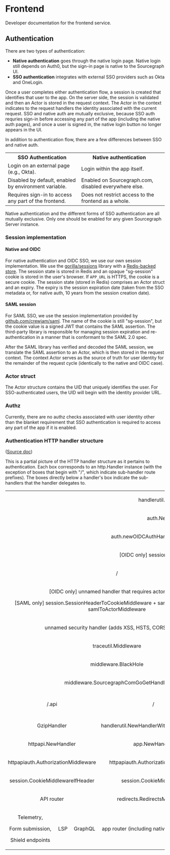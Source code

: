 # Frontend

Developer documentation for the frontend service.

## Authentication

There are two types of authentication:

* **Native authentication** goes through the native login page. Native login still depends on Auth0, but the sign-in page is native to the Sourcegraph UI.
* **SSO authentication** integrates with external SSO providers such as Okta and OneLogin.

Once a user completes either authentication flow, a session is created that identifies that user to the app. On the server side, the session is validated and then an Actor is stored in the request context. The Actor in the context indicates to the request handlers the identity associated with the current request. SSO and native auth are mutually exclusive, because SSO auth requries sign-in before accessing any part of the app (including the native auth pages), and once a user is signed in, the native login button no longer appears in the UI.

In addition to authentication flow, there are a few differences between SSO and native auth.

<table>
<tr>
    <th>SSO Authentication</th><th>Native authentication</th>
</tr>
<tr>
    <td>Login on an external page (e.g., Okta).</td>
    <td>Login within the app itself.</td>
</tr>
<tr>
    <td>Disabled by default, enabled by environment variable.</td>
    <td>Enabled on Sourcegraph.com, disabled everywhere else.</td>
</tr>
<tr>
    <td>Requires sign-in to access any part of the frontend.</td>
    <td>Does not restrict access to the frontend as a whole.</td>
<td>
</tr>
</table>

Native authentication and the different forms of SSO authentication are all mutually exclusive. Only one should be enabled for any given Sourcegraph Server instance.

### Session implementation

#### Native and OIDC

For native authentication and OIDC SSO, we use our own session implementation. We use the [gorilla/sessions](http://www.gorillatoolkit.org/pkg/sessions) library with a [Redis-backed store](https://github.com/boj/redistore). The session state is stored in Redis and an opaque "sg-session" cookie is stored in the user's browser. If `APP_URL` is HTTPS, the cookie is a secure cookie. The session state (stored in Redis) comprises an Actor struct and an expiry. The expiry is the session expiration date (taken from the SSO metadata or, for native auth, 10 years from the session creation date).

#### SAML session

For SAML SSO, we use the session implementation provided by [github.com/crewjam/saml](https://github.com/crewjam/saml). The name of the cookie is still "sg-session", but the cookie value is a signed JWT that contains the SAML assertion. The third-party library is responsible for managing session expiration and re-authentication in a manner that is conformant to the SAML 2.0 spec.

After the SAML library has verified and decoded the SAML session, we translate the SAML assertion to an Actor, which is then stored in the request context. The context Actor serves as the source of truth for user identity for the remainder of the request cycle (identically to the native and OIDC case).

### Actor struct

The Actor structure contains the UID that uniquely identifies the user. For SSO-authenticated users, the UID will begin with the identity provider URL.


### Authz

Currently, there are no authz checks associated with user identity other than the blanket requirement that SSO authentication is required to access any part of the app if it is enabled.


### Authentication HTTP handler structure

([Source doc](https://docs.google.com/spreadsheets/d/1AdQ2gRz0DDqE4xccLMQYkBQ9r4s8oN4g2b3wPogN9gM))

This is a partial picture of the HTTP handler structure as it pertains to authentication. Each box corresponds to an http.Handler instance (with the exception of boxes that begin with "/", which indicate sub-handler route prefixes). The boxes directly below a handler's box indicate the sub-handlers that the handler delegates to.

<table class="c16">
   <tbody align="center">
      <tr class="c22">
         <td class="c4" colspan="8" rowspan="1">
            <p class="c9"><span class="c0">handlerutil.NewBasicAuthHandler</span></p>
         </td>
      </tr>
      <tr class="c22">
         <td class="c4" colspan="8" rowspan="1">
            <p class="c9"><span class="c0">auth.NewSSOAuthHandler</span></p>
         </td>
      </tr>
      <tr class="c22">
         <td class="c4" colspan="8" rowspan="1">
            <p class="c9"><span class="c0">auth.newOIDCAuthHandler / auth.newSAMLAuthHandler</span></p>
         </td>
      </tr>
      <tr class="c22">
         <td class="c4" colspan="8" rowspan="1">
            <p class="c9"><span class="c0">[OIDC only] session.CookieOrSessionMiddleware</span></p>
         </td>
      </tr>
      <tr class="c22">
         <td class="c23" colspan="6" rowspan="1">
            <p class="c9"><span class="c0">/</span></p>
         </td>
         <td class="c19" colspan="1" rowspan="1">
            <p class="c9"><span class="c0">/.auth/oidc</span></p>
         </td>
         <td class="c15" colspan="1" rowspan="1">
            <p class="c9"><span class="c0">/.auth/saml</span></p>
         </td>
      </tr>
      <tr class="c30">
         <td class="c23" colspan="6" rowspan="1">
            <p class="c9"><span class="c0">[OIDC only] unnamed handler that requires actor session</span></p>
            <p class="c9"><span class="c0">[SAML only] session.SessionHeaderToCookieMiddleware + samlSP.RequireAccount + samlToActorMiddleware</span></p>
         </td>
         <td class="c19" colspan="1" rowspan="1">
            <p class="c9"><span class="c0">auth.newOIDCLoginHandler</span></p>
         </td>
         <td class="c15" colspan="1" rowspan="1">
            <p class="c9"><span class="c0">samlSP.ServeHTTP</span></p>
         </td>
      </tr>
      <tr class="c22">
         <td class="c23" colspan="6" rowspan="1">
            <p class="c9"><span class="c0">unnamed security handler (adds XSS, HSTS, CORS headers)</span></p>
         </td>
         <td class="c19" colspan="1" rowspan="1">
            <p class="c8"><span class="c0"></span></p>
         </td>
         <td class="c15" colspan="1" rowspan="1">
            <p class="c8"><span class="c0"></span></p>
         </td>
      </tr>
      <tr class="c22">
         <td class="c23" colspan="6" rowspan="1">
            <p class="c9"><span class="c0">traceutil.Middleware</span></p>
         </td>
         <td class="c19" colspan="1" rowspan="1">
            <p class="c8"><span class="c0"></span></p>
         </td>
         <td class="c15" colspan="1" rowspan="1">
            <p class="c8"><span class="c0"></span></p>
         </td>
      </tr>
      <tr class="c22">
         <td class="c23" colspan="6" rowspan="1">
            <p class="c9"><span class="c0">middleware.BlackHole</span></p>
         </td>
         <td class="c19" colspan="1" rowspan="1">
            <p class="c8"><span class="c0"></span></p>
         </td>
         <td class="c15" colspan="1" rowspan="1">
            <p class="c8"><span class="c0"></span></p>
         </td>
      </tr>
      <tr class="c22">
         <td class="c23" colspan="6" rowspan="1">
            <p class="c9"><span class="c0">middleware.SourcegraphComGoGetHandler</span></p>
         </td>
         <td class="c19" colspan="1" rowspan="1">
            <p class="c8"><span class="c0"></span></p>
         </td>
         <td class="c15" colspan="1" rowspan="1">
            <p class="c8"><span class="c0"></span></p>
         </td>
      </tr>
      <tr class="c22">
         <td class="c21" colspan="3" rowspan="1">
            <p class="c9"><span class="c0">/.api</span></p>
         </td>
         <td class="c20" colspan="2" rowspan="1">
            <p class="c9"><span class="c0">/</span></p>
         </td>
         <td class="c13" colspan="1" rowspan="1">
            <p class="c9"><span class="c0">/.bi-logger</span></p>
         </td>
         <td class="c19" colspan="1" rowspan="1">
            <p class="c8"><span class="c0"></span></p>
         </td>
         <td class="c15" colspan="1" rowspan="1">
            <p class="c8"><span class="c0"></span></p>
         </td>
      </tr>
      <tr class="c22">
         <td class="c21" colspan="3" rowspan="1">
            <p class="c9"><span class="c0">GzipHandler</span></p>
         </td>
         <td class="c20" colspan="2" rowspan="1">
            <p class="c9"><span class="c0">handlerutil.NewHandlerWithCSRFProtection</span></p>
         </td>
         <td class="c13" colspan="1" rowspan="1">
            <p class="c9 c32"><span class="c0"></span></p>
         </td>
         <td class="c19" colspan="1" rowspan="1">
            <p class="c8"><span class="c0"></span></p>
         </td>
         <td class="c15" colspan="1" rowspan="1">
            <p class="c8"><span class="c0"></span></p>
         </td>
      </tr>
      <tr class="c22">
         <td class="c21" colspan="3" rowspan="1">
            <p class="c9"><span class="c0">httpapi.NewHandler</span></p>
         </td>
         <td class="c20" colspan="2" rowspan="1">
            <p class="c9"><span class="c0">app.NewHandler</span></p>
         </td>
         <td class="c13" colspan="1" rowspan="1">
            <p class="c8"><span class="c0"></span></p>
         </td>
         <td class="c19" colspan="1" rowspan="1">
            <p class="c8"><span class="c0"></span></p>
         </td>
         <td class="c15" colspan="1" rowspan="1">
            <p class="c8"><span class="c0"></span></p>
         </td>
      </tr>
      <tr class="c22">
         <td class="c21" colspan="3" rowspan="1">
            <p class="c9"><span class="c0">httpapiauth.AuthorizationMiddleware</span></p>
         </td>
         <td class="c20" colspan="2" rowspan="1">
            <p class="c9"><span class="c0">httpapiauth.AuthorizationMiddleware</span></p>
         </td>
         <td class="c13" colspan="1" rowspan="1">
            <p class="c8"><span class="c0"></span></p>
         </td>
         <td class="c19" colspan="1" rowspan="1">
            <p class="c8"><span class="c0"></span></p>
         </td>
         <td class="c15" colspan="1" rowspan="1">
            <p class="c8"><span class="c0"></span></p>
         </td>
      </tr>
      <tr class="c22">
         <td class="c21" colspan="3" rowspan="1">
            <p class="c9"><span class="c0">session.CookieMiddlewareIfHeader</span></p>
         </td>
         <td class="c20" colspan="2" rowspan="1">
            <p class="c9"><span class="c0">session.CookieMiddleware</span></p>
         </td>
         <td class="c13" colspan="1" rowspan="1">
            <p class="c8"><span class="c0"></span></p>
         </td>
         <td class="c19" colspan="1" rowspan="1">
            <p class="c8"><span class="c0"></span></p>
         </td>
         <td class="c15" colspan="1" rowspan="1">
            <p class="c8"><span class="c0"></span></p>
         </td>
      </tr>
      <tr class="c22">
         <td class="c21" colspan="3" rowspan="1">
            <p class="c9"><span class="c0">API router</span></p>
         </td>
         <td class="c20" colspan="2" rowspan="1">
            <p class="c9"><span class="c0">redirects.RedirectsMiddleware</span></p>
         </td>
         <td class="c13" colspan="1" rowspan="1">
            <p class="c8"><span class="c0"></span></p>
         </td>
         <td class="c19" colspan="1" rowspan="1">
            <p class="c8"><span class="c0"></span></p>
         </td>
         <td class="c15" colspan="1" rowspan="1">
            <p class="c8"><span class="c0"></span></p>
         </td>
      </tr>
      <tr class="c29">
         <td class="c25" colspan="1" rowspan="1">
            <p class="c9"><span class="c0">Telemetry,</span></p>
            <p class="c9"><span class="c0">Form submission,</span></p>
            <p class="c9"><span class="c0">Shield endpoints</span></p>
         </td>
         <td class="c27" colspan="1" rowspan="1">
            <p class="c9"><span class="c0">LSP</span></p>
         </td>
         <td class="c27" colspan="1" rowspan="1">
            <p class="c9"><span class="c0">GraphQL</span></p>
         </td>
         <td class="c20" colspan="2" rowspan="1">
            <p class="c9"><span class="c0">app router (including native sign-in routes)</span></p>
         </td>
         <td class="c13" colspan="1" rowspan="1">
            <p class="c8"><span class="c0"></span></p>
         </td>
         <td class="c19" colspan="1" rowspan="1">
            <p class="c8"><span class="c0"></span></p>
         </td>
         <td class="c15" colspan="1" rowspan="1">
            <p class="c8"><span class="c0"></span></p>
         </td>
      </tr>
   </tbody>
</table>